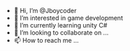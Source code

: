 - 👋 Hi, I’m @Jboycoder
- 👀 I’m interested in game development
- 🌱 I’m currently learning unity C#
- 💞️ I’m looking to collaborate on ...
- 📫 How to reach me ...

<!---
Jboycoder/Jboycoder is a ✨ special ✨ repository because its `README.md` (this file) appears on your GitHub profile.
You can click the Preview link to take a look at your changes.
--->
